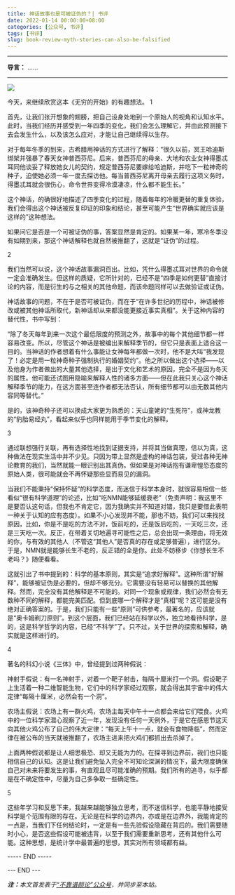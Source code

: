 ```yaml
---
title: 神话故事也是可被证伪的？| 书评
date: 2022-01-14 00:00:00+08:00
categories: [公众号, 书评]
tags: [书评]
slug: book-review-myth-stories-can-also-be-falsified
---
```


---

**导言：** ……

---

<img src="/uploads/2020-06-29/code.png" style="max-width:300px"/>

今天，来继续欣赏这本《无穷的开始》的有趣想法。
1

首先，让我们张开想象的翅膀，把自己设身处地到一个原始人的视角和认知水平。此时，当我们经历并感受到一年四季的变化，我们会怎么理解它，并由此预测接下去会发生什么，以及该怎么应对，才能让自己继续得以生存。

对于每年冬季的到来，古希腊用神话的方式进行了解释：“很久以前，冥王哈迪斯绑架并强暴了春天女神普西芬尼。后来，普西芬尼的母亲、大地和农业女神得墨忒耳同他谈妥了释放她女儿的契约，规定普西芬尼要嫁给哈迪斯，并吃下一粒神奇的种子，迫使她必须一年一度去探访他。每当普西芬尼离开母亲去履行这项义务时，得墨忒耳就会很伤心，命令世界变得冷漠凄凉，什么都不能生长。”

这个神话，的确很好地描述了四季变化的过程，随着每年的冷暖更替的重复体验，我们会得出这个神话被反复印证的印象和结论，甚至可能产生“世界确实就应该是这样的”这种想法。

如果问它是否是一个可被证伪的事，答案显然是肯定的。如果某一年，寒冷冬季没有如期到来，那这个神话解释也就自然被推翻了，这就是“证伪”的过程。

2

我们当然可以说，这个神话故事漏洞百出。比如，凭什么得墨忒耳对世界的命令就一定会准确发生。但这样的质疑，它所针对的，已经不是“四季是如何更替”直接讨论的内容，而是衍生的与之相关的其他命题，而该命题同样可以去做验证或证伪。

神话故事的问题，不在于是否可被证伪，而在于“在许多世纪的历程中，神话被修改或被其他神话所取代，新神话却从来都没能更接近事实真相”。关于这种内容的替代性，书中写到：

“除了冬天每年到来一次这个最低限度的预测之外，故事中的每个其他细节都一样容易改变。所以，尽管这个神话是被编出来解释季节的，但它只是表面上适合这一目的。当神话的作者想着有什么事能让女神每年都做一次时，他不是大叫“我发现了！必定是用一粒神奇种子强制执行的婚姻契约”。他之所以做出这个选择——以及他身为作者做出的大量其他选择，是出于文化和艺术的原因，完全不是因为冬天的属性。他可能还试图用隐喻来解释人性的诸多方面——但在此我只关心这个神话解释季节的能力，在这方面甚至连作者都无法否认，所有细节都可以由无数其他内容同等替代。”

是的，该神奇种子还可以换成大家更为熟悉的：天山童姥的“生死符”，或神龙教的“豹胎易经丸”，看起来似乎也同样能用于季节变化的解释。

3

通过联想强行关联，再有选择性地找到证据支持，并将其当做真理，信以为真，这种做法在现实生活中并不少见。只因为带上显然是虚构的神话包装，受过各种无神论教育的我们，当然就能一眼识别出其真伪。但如果是对神话抱有谦卑惶恐态度的原始人类，很可能就会不再怀疑那些显而易见的漏洞。

当我们不能秉持“保持怀疑”的科学态度，而迷信于科学本身时，就很容易相信一些看似“很有科学道理”的论述，比如“吃NMN能够延缓衰老”（免责声明：我这里不是要否认这句话，但我也不肯定它，因为我确实并不知道对错，我只是要借此表明一种关于认知的应有态度）。如果不小心发现并不能，那也不妨，我们可以来找找原因，比如，你是不是吃的方法不对，饭前吃的，还是饭后吃的，一天吃三次，还是三天吃一次。反正，在带着关切地遍寻可能性之后，总会出现一条理由，将无效的你，与有效的其他人（不管这“其他人”是否真的存在或足够普遍），进行区分。于是，NMN就是能够长生不老的，反正错的全是你。此处不妨移步《你想长生不老吗？》随便看看。

这就引出了书中提到的：科学的基本原则，其实是“追求好解释”。这种所谓“好解释”，能够被证伪是必要的，但却不够充分。它需要没有轻易可以替换的其他解释。然而，完全没有其他解释是不可能的。对同一个现象或规律，我们必然会有无数种不同的解释，都能完美匹配。但到底哪一个解释才是“真相”呢？这可能是没有绝对正确答案的。于是，我们只能有一些“原则”可供参考，最著名的，应该就是“奥卡姆剃刀原则”。到这个层面，我们已经站在科学以外，独立地看待科学，是的，这是科学哲学的内容，已经“不科学”了。只不过，关于世界的探索和解释，确实就是这样进行的。

4

著名的科幻小说《三体》中，曾经提到过两种假说：

神射手假说：有一名神射手，对着一个靶子射击，每隔十厘米打一个洞。假设靶子上生活着一种二维智能生物，它们中的科学家经过观察，就会得出其宇宙中的伟大定律“每隔十厘米，必然会有一个洞”。

农场主假说：农场上有一群火鸡，农场主每天中午十一点都会来给它们喂食。火鸡中的一位科学家潜心观察了近一年，发现没有任何一天例外，于是它在感恩节这天向其他火鸡公布了自己的伟大定律：“每天上午十一点，就会有食物降临”，然而定律在被公布的当天就被推翻了，农场主进来把火鸡们都抓出去杀掉了。

上面两种假说都是让人细思极恐、却又无能为力的。在探寻到边界前，我们也只能相信自己的认知。这是让我们避免坠入完全不可知论深渊的情况下，最大限度确保自己对未来将要发生的事，有直观且尽可能准确的预期。我们所有的追寻，似乎都是在不确定性中，尽量为自己多争取一些确定性。

5

这些年学习和反思下来，我越来越能够独立思考，而不迷信科学，也能平静地接受科学是个范围有限的存在。无论是在科学的边界内，亦或是在边界外，我能肯定的一点是，当我们下任何结论时，一定是有一些先验假设隐藏在背后的。我们需要随时小心，是否这些假设可能被违背，以至于我们需要重新思考，还有其他什么可能。这种思想，是统计学中最普遍的思想，其实对所有领域都有益。

----- END -----

<div class="p-5 text-center">--- END ---</div>

<i><b>注：</b>本文首发表于[“不靠谱颜论”公众号](https://mp.weixin.qq.com/s/ljfjMtp-Hh-E2ix7p1vefQ)，并同步至本站。</i>
